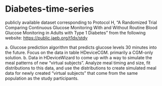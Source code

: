 # Diabetes-time-series

publicly available dataset corresponding to Protocol H, “A Randomized Trial Comparing Continuous Glucose Monitoring With and Without Routine Blood Glucose Monitoring in Adults with Type 1 Diabetes” from the following website:
https://public.jaeb.org/t1dx/stdy


a.	Glucose prediction algorithm that predicts glucose levels 30 minutes into the future. Focus on the data in table HDeviceCGM. primarily a CGM-only solution. 
b.	Data in HDeviceWizard to come up with a way to simulate the meal patterns of new “virtual subjects”. Analyze meal timing and size, fit distributions to this data, and use the distributions to create simulated meal data for newly created “virtual subjects” that come from the same population as the study participants. 
